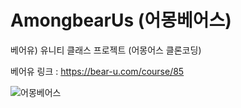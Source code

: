 # AmongbearUs (어몽베어스)
베어유) 유니티 클래스 프로젝트 (어몽어스 클론코딩)

베어유 링크 : https://bear-u.com/course/85

![어몽베어스](https://github.com/YoonStone/AmongbearUs/assets/101027984/ba0ce9ec-55ec-498e-8cc9-a972adb14afd)
